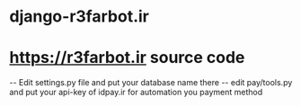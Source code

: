 # django-r3farbot.ir

# https://r3farbot.ir source code

-- Edit settings.py file and put your database name there 
-- edit pay/tools.py and put your api-key of idpay.ir for automation you payment method
